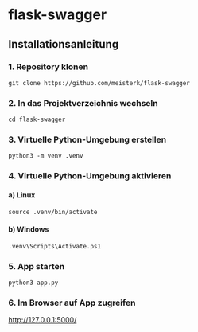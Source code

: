 # flask-swagger

## Installationsanleitung
### 1. Repository klonen
```
git clone https://github.com/meisterk/flask-swagger
```

### 2. In das Projektverzeichnis wechseln
```
cd flask-swagger
```

### 3. Virtuelle Python-Umgebung erstellen
```
python3 -m venv .venv
```

### 4. Virtuelle Python-Umgebung aktivieren
#### a) Linux
```
source .venv/bin/activate
```
#### b) Windows
```
.venv\Scripts\Activate.ps1
```

### 5. App starten
```
python3 app.py
```

### 6. Im Browser auf App zugreifen
http://127.0.0.1:5000/
